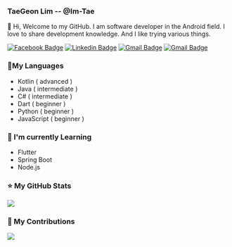 ### TaeGeon Lim -- @Im-Tae

👋 Hi, Welcome to my GitHub. I am software developer in the Android field. I love to share development knowledge. And I like trying various things.

[![Facebook Badge](https://img.shields.io/badge/-Facebook-1877f2?style=flat-square&logo=facebook&logoColor=white&link=https://www.facebook.com/ImTae7)](https://www.facebook.com/ImTae7) [![Linkedin Badge](https://img.shields.io/badge/-LinkedIn-blue?style=flat-square&logo=Linkedin&logoColor=white&link=https://www.linkedin.com/in/limtaegeon)](https://www.linkedin.com/in/limtaegeon) [![Gmail Badge](https://img.shields.io/badge/-Gmail-d14836?style=flat-square&logo=Gmail&logoColor=white&link=mailto:itggood2420@gmail.com)](mailto:itggood2420@gmail.com) [![Gmail Badge](https://img.shields.io/badge/-Blog-000000)](https://imleaf.tistory.com/) 



### 📑My Languages



- Kotlin ( advanced )
- Java ( intermediate )
- C# ( intermediate )
- Dart ( beginner )
- Python ( beginner )
- JavaScript ( beginner )



### 📕 I'm currently Learning



- Flutter
- Spring Boot
- Node.js



### ⭐ My GitHub Stats

[![](https://github-readme-stats.vercel.app/api?username=Im-Tae&show_icons=true&hide_border=true)]((https://github.com/Im-Tae))



### 🌱 My Contributions

![](https://ghchart.rshah.org/Im-Tae)

